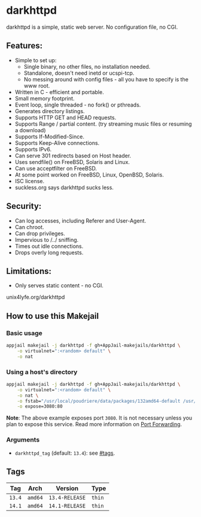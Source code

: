# darkhttpd

darkhttpd is a simple, static web server. No configuration file, no CGI.

## Features:

* Simple to set up:
  - Single binary, no other files, no installation needed.
  - Standalone, doesn't need inetd or ucspi-tcp.
  - No messing around with config files - all you have to specify is the www root.
* Written in C - efficient and portable.
* Small memory footprint.
* Event loop, single threaded - no fork() or pthreads.
* Generates directory listings.
* Supports HTTP GET and HEAD requests.
* Supports Range / partial content. (try streaming music files or resuming a download)
* Supports If-Modified-Since.
* Supports Keep-Alive connections.
* Supports IPv6.
* Can serve 301 redirects based on Host header.
* Uses sendfile() on FreeBSD, Solaris and Linux.
* Can use acceptfilter on FreeBSD.
* At some point worked on FreeBSD, Linux, OpenBSD, Solaris.
* ISC license.
* suckless.org says darkhttpd sucks less.

## Security:

* Can log accesses, including Referer and User-Agent.
* Can chroot.
* Can drop privileges.
* Impervious to /../ sniffing.
* Times out idle connections.
* Drops overly long requests.

## Limitations:

* Only serves static content - no CGI.

unix4lyfe.org/darkhttpd

## How to use this Makejail

### Basic usage

```sh
appjail makejail -j darkhttpd -f gh+AppJail-makejails/darkhttpd \
    -o virtualnet=":<random> default" \
    -o nat
```

### Using a host's directory

```sh
appjail makejail -j darkhttpd -f gh+AppJail-makejails/darkhttpd \
    -o virtualnet=":<random> default" \
    -o nat \
    -o fstab="/usr/local/poudriere/data/packages/132amd64-default /usr/local/www/darkhttpd" \
    -o expose=3080:80
```

**Note**: The above example exposes port `3080`. It is not necessary unless you plan to expose this service. Read more information on [Port Forwarding](https://appjail.readthedocs.io/en/latest/networking/virtual-networks/port-forwarding/).

### Arguments

* `darkhttpd_tag` (default: `13.4`): see [#tags](#tags).

## Tags

| Tag    | Arch    | Version        | Type   |
| ------ | ------- | -------------- | ------ |
| `13.4` | `amd64` | `13.4-RELEASE` | `thin` |
| `14.1` | `amd64` | `14.1-RELEASE` | `thin` |
